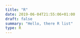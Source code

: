 ```yaml
---
title: "R"
date: 2019-06-04T21:55:06+01:00
draft: false
summary: "Hello, there R list"
type: R
---
```



